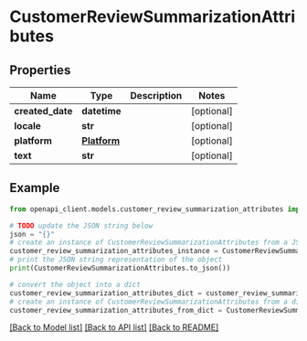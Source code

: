 # CustomerReviewSummarizationAttributes


## Properties

Name | Type | Description | Notes
------------ | ------------- | ------------- | -------------
**created_date** | **datetime** |  | [optional] 
**locale** | **str** |  | [optional] 
**platform** | [**Platform**](Platform.md) |  | [optional] 
**text** | **str** |  | [optional] 

## Example

```python
from openapi_client.models.customer_review_summarization_attributes import CustomerReviewSummarizationAttributes

# TODO update the JSON string below
json = "{}"
# create an instance of CustomerReviewSummarizationAttributes from a JSON string
customer_review_summarization_attributes_instance = CustomerReviewSummarizationAttributes.from_json(json)
# print the JSON string representation of the object
print(CustomerReviewSummarizationAttributes.to_json())

# convert the object into a dict
customer_review_summarization_attributes_dict = customer_review_summarization_attributes_instance.to_dict()
# create an instance of CustomerReviewSummarizationAttributes from a dict
customer_review_summarization_attributes_from_dict = CustomerReviewSummarizationAttributes.from_dict(customer_review_summarization_attributes_dict)
```
[[Back to Model list]](../README.md#documentation-for-models) [[Back to API list]](../README.md#documentation-for-api-endpoints) [[Back to README]](../README.md)


